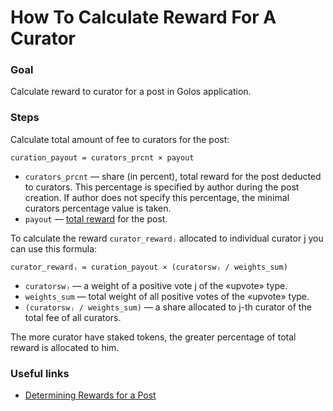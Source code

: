 # How To Calculate Reward For A Curator

### Goal
Сalculate reward to curator for a post in Golos application.

### Steps

Сalculate total amount of fee to curators for the post:
```
curation_payout = curators_prcnt × payout
```
  * `curators_prcnt` — share (in percent), total reward for the post deducted to curators. This percentage is specified by author during the post creation. If author does not specify this percentage, the minimal curators percentage value is taken. 
  * `payout` — [total reward](https://docs.cyberway.io/devportal/application_contracts/golos_contracts/rewards_definition#calculating-a-total-reward-for-a-post) for the post.


To calculate the reward `curator_rewardⱼ` allocated to individual curator j you can use this formula:
```
curator_rewardⱼ = curation_payout × (curatorswⱼ / weights_sum)
```
  * `curatorswⱼ` — a weight of a positive vote j of the «upvote» type.
  * `weights_sum` — total weight of all positive votes of the «upvote» type.
  * `(curatorswⱼ / weights_sum)` — a share allocated to j-th curator of the total fee of all curators.

The more curator have staked tokens, the greater percentage of total reward is allocated to him.

### Useful links
  * [Determining Rewards for a Post](https://docs.cyberway.io/devportal/application_contracts/golos_contracts/rewards_definition)
